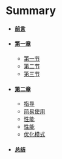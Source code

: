 # Summary

- #### [前言](README.md)

- #### [第一章](chapter1/chapter1.md)

    - [第一节](chapter1/section1.md)
    - [第二节](chapter1/section2.md)
    - [第三节](chapter1/section3.md)
 
- #### [第二章](chapter2/chapter2.md)

    - [指导](chapter2/Tutorial.md)
    - [简易使用](chapter2/SimpleUsage.md)
    - [性能](chapter2/SimpleUsage.md)
    - [性能](chapter2/SimpleUsage.md)
    - [优化模式](chapter2/SimpleUsage.md)
 
- #### [总结](summary.md)
  
  